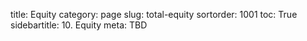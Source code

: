 title: Equity
category: page
slug: total-equity
sortorder: 1001
toc: True
sidebartitle: 10. Equity
meta: TBD